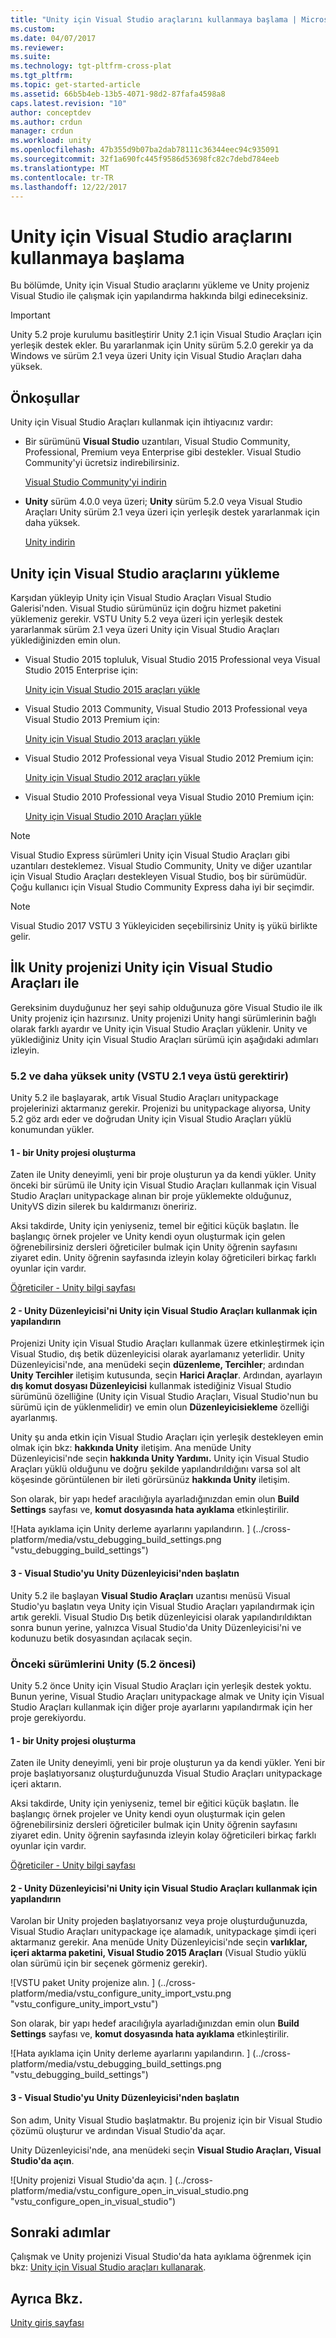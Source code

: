 ```yaml
---
title: "Unity için Visual Studio araçlarını kullanmaya başlama | Microsoft Docs"
ms.custom: 
ms.date: 04/07/2017
ms.reviewer: 
ms.suite: 
ms.technology: tgt-pltfrm-cross-plat
ms.tgt_pltfrm: 
ms.topic: get-started-article
ms.assetid: 66b5b4eb-13b5-4071-98d2-87fafa4598a8
caps.latest.revision: "10"
author: conceptdev
ms.author: crdun
manager: crdun
ms.workload: unity
ms.openlocfilehash: 47b355d9b07ba2dab78111c36344eec94c935091
ms.sourcegitcommit: 32f1a690fc445f9586d53698fc82c7debd784eeb
ms.translationtype: MT
ms.contentlocale: tr-TR
ms.lasthandoff: 12/22/2017
---
```

# <a name="getting-started-with-visual-studio-tools-for-unity"></a>Unity için Visual Studio araçlarını kullanmaya başlama
Bu bölümde, Unity için Visual Studio araçlarını yükleme ve Unity projeniz Visual Studio ile çalışmak için yapılandırma hakkında bilgi edineceksiniz.  

> [!IMPORTANT]
>  Unity 5.2 proje kurulumu basitleştirir Unity 2.1 için Visual Studio Araçları için yerleşik destek ekler. Bu yararlanmak için Unity sürüm 5.2.0 gerekir ya da Windows ve sürüm 2.1 veya üzeri Unity için Visual Studio Araçları daha yüksek.  

## <a name="prerequisites"></a>Önkoşullar  
 Unity için Visual Studio Araçları kullanmak için ihtiyacınız vardır:  

-   Bir sürümünü **Visual Studio** uzantıları, Visual Studio Community, Professional, Premium veya Enterprise gibi destekler. Visual Studio Community'yi ücretsiz indirebilirsiniz.  

     [Visual Studio Community'yi indirin](http://www.visualstudio.com/downloads/download-visual-studio-vs)  

-   **Unity** sürüm 4.0.0 veya üzeri; **Unity** sürüm 5.2.0 veya Visual Studio Araçları Unity sürüm 2.1 veya üzeri için yerleşik destek yararlanmak için daha yüksek.  

     [Unity indirin](https://unity3d.com/get-unity/download)  

## <a name="install-visual-studio-tools-for-unity"></a>Unity için Visual Studio araçlarını yükleme  
 Karşıdan yükleyip Unity için Visual Studio Araçları Visual Studio Galerisi'nden. Visual Studio sürümünüz için doğru hizmet paketini yüklemeniz gerekir. VSTU Unity 5.2 veya üzeri için yerleşik destek yararlanmak sürüm 2.1 veya üzeri Unity için Visual Studio Araçları yüklediğinizden emin olun.  

-   Visual Studio 2015 topluluk, Visual Studio 2015 Professional veya Visual Studio 2015 Enterprise için:  

     [Unity için Visual Studio 2015 araçları yükle](https://visualstudiogallery.msdn.microsoft.com/8d26236e-4a64-4d64-8486-7df95156aba9)  

-   Visual Studio 2013 Community, Visual Studio 2013 Professional veya Visual Studio 2013 Premium için:  

     [Unity için Visual Studio 2013 araçları yükle](https://visualstudiogallery.msdn.microsoft.com/20b80b8c-659b-45ef-96c1-437828fe7cf2)  

-   Visual Studio 2012 Professional veya Visual Studio 2012 Premium için:  

     [Unity için Visual Studio 2012 araçları yükle](https://visualstudiogallery.msdn.microsoft.com/7ab11d2a-f413-4ed6-b3de-ff1d05157714)  

-   Visual Studio 2010 Professional veya Visual Studio 2010 Premium için:  

     [Unity için Visual Studio 2010 Araçları yükle](https://visualstudiogallery.msdn.microsoft.com/6e536faa-ce73-494a-a746-6a14753015f1)  

> [!NOTE]
>  Visual Studio Express sürümleri Unity için Visual Studio Araçları gibi uzantıları desteklemez. Visual Studio Community, Unity ve diğer uzantılar için Visual Studio Araçları destekleyen Visual Studio, boş bir sürümüdür. Çoğu kullanıcı için Visual Studio Community Express daha iyi bir seçimdir.  

> [!NOTE]
>  Visual Studio 2017 VSTU 3 Yükleyiciden seçebilirsiniz Unity iş yükü birlikte gelir.  

## <a name="your-first-unity-project-with-visual-studio-tools-for-unity"></a>İlk Unity projenizi Unity için Visual Studio Araçları ile  
 Gereksinim duyduğunuz her şeyi sahip olduğunuza göre Visual Studio ile ilk Unity projeniz için hazırsınız. Unity projenizi Unity hangi sürümlerinin bağlı olarak farklı ayardır ve Unity için Visual Studio Araçları yüklenir. Unity ve yüklediğiniz Unity için Visual Studio Araçları sürümü için aşağıdaki adımları izleyin.  

### <a name="unity-52-and-higher-requires-vstu-21-or-higher"></a>5.2 ve daha yüksek unity (VSTU 2.1 veya üstü gerektirir)  
 Unity 5.2 ile başlayarak, artık Visual Studio Araçları unitypackage projelerinizi aktarmanız gerekir. Projenizi bu unitypackage alıyorsa, Unity 5.2 göz ardı eder ve doğrudan Unity için Visual Studio Araçları yüklü konumundan yükler.  

#### <a name="1---create-a-unity-project"></a>1 - bir Unity projesi oluşturma  
 Zaten ile Unity deneyimli, yeni bir proje oluşturun ya da kendi yükler. Unity önceki bir sürümü ile Unity için Visual Studio Araçları kullanmak için Visual Studio Araçları unitypackage alınan bir proje yüklemekte olduğunuz, UnityVS dizin silerek bu kaldırmanızı öneririz.  

 Aksi takdirde, Unity için yeniyseniz, temel bir eğitici küçük başlatın. İle başlangıç örnek projeler ve Unity kendi oyun oluşturmak için gelen öğrenebilirsiniz dersleri öğreticiler bulmak için Unity öğrenin sayfasını ziyaret edin. Unity öğrenin sayfasında izleyin kolay öğreticileri birkaç farklı oyunlar için vardır.  

 [Öğreticiler - Unity bilgi sayfası](http://unity3d.com/learn/tutorials/modules)  

#### <a name="2---configure-unity-editor-to-use-visual-studio-tools-for-unity"></a>2 - Unity Düzenleyicisi'ni Unity için Visual Studio Araçları kullanmak için yapılandırın  
 Projenizi Unity için Visual Studio Araçları kullanmak üzere etkinleştirmek için Visual Studio, dış betik düzenleyicisi olarak ayarlamanız yeterlidir. Unity Düzenleyicisi'nde, ana menüdeki seçin **düzenleme, Tercihler**; ardından **Unity Tercihler** iletişim kutusunda, seçin **Harici Araçlar**. Ardından, ayarlayın **dış komut dosyası Düzenleyicisi** kullanmak istediğiniz Visual Studio sürümünü özelliğine (Unity için Visual Studio Araçları, Visual Studio'nun bu sürümü için de yüklenmelidir) ve emin olun **Düzenleyicisiekleme** özelliği ayarlanmış.  

 Unity şu anda etkin için Visual Studio Araçları için yerleşik destekleyen emin olmak için bkz: **hakkında Unity** iletişim. Ana menüde Unity Düzenleyicisi'nde seçin **hakkında Unity Yardımı.** Unity için Visual Studio Araçları yüklü olduğunu ve doğru şekilde yapılandırıldığını varsa sol alt köşesinde görüntülenen bir ileti görürsünüz **hakkında Unity** iletişim.  

 Son olarak, bir yapı hedef aracılığıyla ayarladığınızdan emin olun **Build Settings** sayfası ve, **komut dosyasında hata ayıklama** etkinleştirilir.  

 ![Hata ayıklama için Unity derleme ayarlarını yapılandırın. ] (../cross-platform/media/vstu_debugging_build_settings.png "vstu_debugging_build_settings")  

#### <a name="3---launch-visual-studio-from-the-unity-editor"></a>3 - Visual Studio'yu Unity Düzenleyicisi'nden başlatın  
 Unity 5.2 ile başlayan **Visual Studio Araçları** uzantısı menüsü Visual Studio'yu başlatın veya Unity için Visual Studio Araçları yapılandırmak için artık gerekli. Visual Studio Dış betik düzenleyicisi olarak yapılandırıldıktan sonra bunun yerine, yalnızca Visual Studio'da Unity Düzenleyicisi'ni ve kodunuzu betik dosyasından açılacak seçin.  

### <a name="previous-versions-of-unity-pre-52"></a>Önceki sürümlerini Unity (5.2 öncesi)  
 Unity 5.2 önce Unity için Visual Studio Araçları için yerleşik destek yoktu. Bunun yerine, Visual Studio Araçları unitypackage almak ve Unity için Visual Studio Araçları kullanmak için diğer proje ayarlarını yapılandırmak için her proje gerekiyordu.  

#### <a name="1---create-a-unity-project"></a>1 - bir Unity projesi oluşturma  
 Zaten ile Unity deneyimli, yeni bir proje oluşturun ya da kendi yükler. Yeni bir proje başlatıyorsanız oluşturduğunuzda Visual Studio Araçları unitypackage içeri aktarın.  

 Aksi takdirde, Unity için yeniyseniz, temel bir eğitici küçük başlatın. İle başlangıç örnek projeler ve Unity kendi oyun oluşturmak için gelen öğrenebilirsiniz dersleri öğreticiler bulmak için Unity öğrenin sayfasını ziyaret edin. Unity öğrenin sayfasında izleyin kolay öğreticileri birkaç farklı oyunlar için vardır.  

 [Öğreticiler - Unity bilgi sayfası](http://unity3d.com/learn/tutorials/modules)  

#### <a name="2---configure-unity-editor-to-use-visual-studio-tools-for-unity"></a>2 - Unity Düzenleyicisi'ni Unity için Visual Studio Araçları kullanmak için yapılandırın  
 Varolan bir Unity projeden başlatıyorsanız veya proje oluşturduğunuzda, Visual Studio Araçları unitypackage içe alamadık, unitypackage şimdi içeri aktarmanız gerekir. Ana menüde Unity Düzenleyicisi'nde seçin **varlıklar, içeri aktarma paketini, Visual Studio 2015 Araçları** (Visual Studio yüklü olan sürümü için bir seçenek görmeniz gerekir).  

 ![VSTU paket Unity projenize alın. ] (../cross-platform/media/vstu_configure_unity_import_vstu.png "vstu_configure_unity_import_vstu")  

 Son olarak, bir yapı hedef aracılığıyla ayarladığınızdan emin olun **Build Settings** sayfası ve, **komut dosyasında hata ayıklama** etkinleştirilir.  

 ![Hata ayıklama için Unity derleme ayarlarını yapılandırın. ] (../cross-platform/media/vstu_debugging_build_settings.png "vstu_debugging_build_settings")  

#### <a name="3---launch-visual-studio-from-unity-editor"></a>3 - Visual Studio'yu Unity Düzenleyicisi'nden başlatın  
 Son adım, Unity Visual Studio başlatmaktır. Bu projeniz için bir Visual Studio çözümü oluşturur ve ardından Visual Studio'da açar.  

 Unity Düzenleyicisi'nde, ana menüdeki seçin **Visual Studio Araçları, Visual Studio'da açın**.  

 ![Unity projenizi Visual Studio'da açın. ] (../cross-platform/media/vstu_configure_open_in_visual_studio.png "vstu_configure_open_in_visual_studio")  

## <a name="next-steps"></a>Sonraki adımlar  

 Çalışmak ve Unity projenizi Visual Studio'da hata ayıklama öğrenmek için bkz: [Unity için Visual Studio araçları kullanarak](../cross-platform/using-visual-studio-tools-for-unity.md).  

## <a name="see-also"></a>Ayrıca Bkz.  
 [Unity giriş sayfası](http://unity3d.com)

